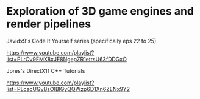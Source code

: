# Exploration of 3D game engines and render pipelines

Javidx9's Code It Yourself series (specifically eps 22 to 25)

https://www.youtube.com/playlist?list=PLrOv9FMX8xJE8NgepZR1etrsU63fDDGxO

Jpres's DirectX11 C++ Tutorials

https://www.youtube.com/playlist?list=PLcacUGyBsOIBlGyQQWzp6D1Xn6ZENx9Y2
